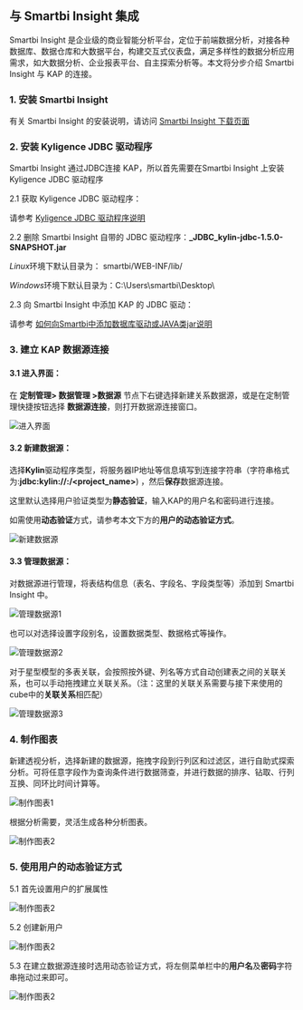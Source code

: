 ## 与 Smartbi Insight 集成

Smartbi Insight
是企业级的商业智能分析平台，定位于前端数据分析，对接各种数据库、数据仓库和大数据平台，构建交互式仪表盘，满足多样性的数据分析应用需求，如大数据分析、企业报表平台、自主探索分析等。本文将分步介绍 Smartbi Insight 与 KAP 的连接。

### 1. 安装 Smartbi Insight

有关 Smartbi Insight 的安装说明，请访问 [Smartbi Insight 下载页面](http://www.smartbi.com.cn/download)

### 2. 安装 Kyligence JDBC 驱动程序

Smartbi Insight 通过JDBC连接 KAP，所以首先需要在Smartbi Insight 上安装 Kyligence JDBC 驱动程序

2.1 获取 Kyligence JDBC 驱动程序：

请参考 [Kyligence JDBC 驱动程序说明](http://docs.kyligence.io/books/v2.5/zh-cn/driver/jdbc.cn.html)

2.2 删除 Smartbi Insight 自带的 JDBC 驱动程序：**_JDBC_kylin-jdbc-1.5.0-SNAPSHOT.jar** 

*Linux*环境下默认目录为： smartbi/WEB-INF/lib/

*Windows*环境下默认目录为：C:\Users\smartbi\Desktop\

2.3 向 Smartbi Insight 中添加 KAP 的 JDBC 驱动：

请参考 [如何向Smartbi中添加数据库驱动或JAVA类jar说明](http://wiki.smartbi.com.cn/pages/viewpage.action?pageId=29854476)

### 3. 建立 KAP 数据源连接 

#### 3.1 进入界面：

在 **定制管理> 数据管理 >数据源** 节点下右键选择新建关系数据源，或是在定制管理快捷按钮选择 **数据源连接**，则打开数据源连接窗口。

![进入界面](images/smartbi/01.png)

#### 3.2 新建数据源：

选择**Kylin**驱动程序类型，将服务器IP地址等信息填写到连接字符串（字符串格式为:**jdbc:kylin://<hostname>:<port>/<project_name>**) ，然后**保存**数据源连接。

这里默认选择用户验证类型为**静态验证**，输入KAP的用户名和密码进行连接。

如需使用**动态验证**方式，请参考本文下方的**用户的动态验证方式**。

![新建数据源](images/smartbi/02.png)

#### 3.3 管理数据源：

对数据源进行管理，将表结构信息（表名、字段名、字段类型等）添加到 Smartbi Insight 中。

![管理数据源1](images/smartbi/09.png)

也可以对选择设置字段别名，设置数据类型、数据格式等操作。

![管理数据源2](images/smartbi/10.png)

对于星型模型的多表关联，会按照按外键、列名等方式自动创建表之间的关联关系，也可以手动拖拽建立关联关系。（注：这里的关联关系需要与接下来使用的cube中的**关联关系**相匹配）

![管理数据源3](images/smartbi/11.png)

### 4. 制作图表

新建透视分析，选择新建的数据源，拖拽字段到行列区和过滤区，进行自助式探索分析。可将任意字段作为查询条件进行数据筛查，并进行数据的排序、钻取、行列互换、同环比时间计算等。

![制作图表1](images/smartbi/12.png)

根据分析需要，灵活生成各种分析图表。

![制作图表2](images/smartbi/13.png)

### 5. 使用用户的动态验证方式

5.1 首先设置用户的扩展属性

![制作图表2](images/smartbi/05.png)

5.2 创建新用户

![制作图表2](images/smartbi/06.png)

5.3 在建立数据源连接时选用动态验证方式，将左侧菜单栏中的**用户名**及**密码**字符串拖动过来即可。

![制作图表2](images/smartbi/07.png)






